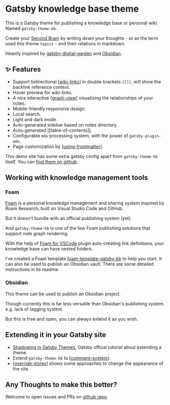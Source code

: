 # Gatsby knowledge base theme

This is a Gatsby theme for publishing a knowledge base or personal wiki. Named `gatsby-theme-kb`.

Create your [Second Brain](https://www.buildingasecondbrain.com/) by writing down your thoughts - or as the term used this theme `topics` -  and their relations in markdown.

Heavily inspired by [gatsby-digital-garden](https://github.com/mathieudutour/gatsby-digital-garden) and [Obsidian](https://publish.obsidian.md/help/Index).

## ✨ Features

- Support bidirectional [[wiki-links]] in double brackets `[[]]`, will show the backlink reference context.
- Hover preview for wiki-links.
- A nice interactive [[graph-view]] visualizing the relationships of your notes.
- Mobile-friendly responsive design.
- Local search.
- Light and dark mode.
- Auto-generated sidebar based on notes directory.
- Auto-generated [[table-of-contents]].
- Configurable `mdx` processing system, with the power of `gatsby-plugin-mdx`.
- Page customization by [[using-frontmatter]].

This demo site has some extra gatsby config apart from `gatsby-theme-kb` itself. You can [find them on github](https://github.com/hikerpig/gatsby-project-kb/blob/master/demo/gatsby-config.js).

## Working with knowledge management tools

### Foam

[Foam](https://foambubble.github.io/foam/) is a personal knowledge management and sharing system inspired by Roam Research, built on Visual Studio Code and GitHub.

But it doesn't bundle with an official publishing system (yet).

And `gatsby-theme-kb` is one of the few Foam publishing solutions that support note graph rendering.

With the help of [Foam for VSCode](https://marketplace.visualstudio.com/items?itemName=foam.foam-vscode) plugin auto-creating link definitions, your knowledge base can have nested folders.

I've created a Foam template [foam-template-gatsby-kb](https://github.com/hikerpig/foam-template-gatsby-kb/) to help you start. It can also be used to publish an Obsidian vault. There are some detailed instructions in its readme.

### Obsidian

This theme can be used to publish an Obsidian project.

Though currently this is far less versatile than Obsidian's publishing system. e.g. lack of tagging system.

But this is free and open, you can always extend it as you wish.

## Extending it in your Gatsby site

- [Shadowing in Gatsby Themes](https://www.gatsbyjs.com/docs/how-to/plugins-and-themes/shadowing/), Gatsby offical tutorial about extending a theme.
- Extend `gatsby-theme-kb` to [[comment-system]].
- [[override-styles]] shows some approaches to change the appearance of the site.

## Any Thoughts to make this better?

Welcome to open issues and PRs on [github repo](https://github.com/hikerpig/gatsby-project-kb).

[wiki-links]: ./features/wiki-links.md
[graph-view]: ./features/graph-view.md
[using-frontmatter]: ./features/using-frontmatter.md
[comment-system]: ./examples/comment-system
[override-styles]: ./examples/override-styles
